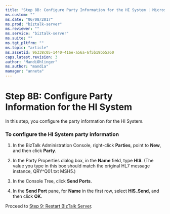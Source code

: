 ```yaml
---
title: "Step 8B: Configure Party Information for the HI System | Microsoft Docs"
ms.custom: ""
ms.date: "06/08/2017"
ms.prod: "biztalk-server"
ms.reviewer: ""
ms.service: "biztalk-server"
ms.suite: ""
ms.tgt_pltfrm: ""
ms.topic: "article"
ms.assetid: 96338c05-1440-416e-a56a-6f5b19b55a60
caps.latest.revision: 3
author: "MandiOhlinger"
ms.author: "mandia"
manager: "anneta"
---
```

# Step 8B: Configure Party Information for the HI System
In this step, you configure the party information for the HI System.  
  
### To configure the HI System party information  
  
1.  In the BizTalk Administration Console, right-click **Parties**, point to **New**, and then click **Party**.  
  
2.  In the Party Properties dialog box, in the **Name** field, type **HIS**. (The value you type in this box should match the original HL7 message instance, QRY^Q01.txt MSH5.)  
  
3.  In the Console Tree, click **Send Ports**.  
  
4.  In the **Send Port** pane, for **Name** in the first row, select **HIS_Send**, and then click **OK**.  
  
 Proceed to [Step 9: Restart BizTalk Server](../../adapters-and-accelerators/accelerator-hl7/step-9-restart-biztalk-server-hl7-main.md).